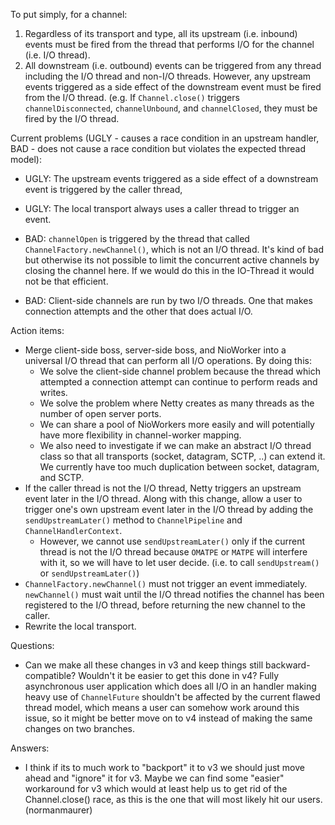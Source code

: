 To put simply, for a channel:

1. Regardless of its transport and type, all its upstream (i.e. inbound) events must be fired from the thread that performs I/O for the channel (i.e. I/O thread).
1. All downstream (i.e. outbound) events can be triggered from any thread including the I/O thread and non-I/O threads.  However, any upstream events triggered as a side effect of the downstream event must be fired from the I/O thread. (e.g. If `Channel.close()` triggers `channelDisconnected`, `channelUnbound`, and `channelClosed`, they must be fired by the I/O thread.

Current problems (UGLY - causes a race condition in an upstream handler, BAD - does not cause a race condition but violates the expected thread model):

* UGLY: The upstream events triggered as a side effect of a downstream event is triggered by the caller thread, 
* UGLY: The local transport always uses a caller thread to trigger an event.
* BAD: `channelOpen` is triggered by the thread that called `ChannelFactory.newChannel()`, which is not an I/O thread.
       It's kind of bad but otherwise its not possible to limit the concurrent active channels by closing the channel here. If we would do this in the IO-Thread it would not be that efficient.

* BAD: Client-side channels are run by two I/O threads.  One that makes connection attempts and the other that does actual I/O.

Action items:

* Merge client-side boss, server-side boss, and NioWorker into a universal I/O thread that can perform all I/O operations.  By doing this:
  * We solve the client-side channel problem because the thread which attempted a connection attempt can continue to perform reads and writes.
  * We solve the problem where Netty creates as many threads as the number of open server ports.
  * We can share a pool of NioWorkers more easily and will potentially have more flexibility in channel-worker mapping.
  * We also need to investigate if we can make an abstract I/O thread class so that all transports (socket, datagram, SCTP, ..) can extend it.  We currently have too much duplication between socket, datagram, and SCTP.
* If the caller thread is not the I/O thread, Netty triggers an upstream event later in the I/O thread.  Along with this change, allow a user to trigger one's own upstream event later in the I/O thread by adding the `sendUpstreamLater()` method to `ChannelPipeline` and `ChannelHandlerContext`.
  * However, we cannot use `sendUpstreamLater()` only if the current thread is not the I/O thread because `OMATPE` or `MATPE` will interfere with it, so we will have to let user decide. (i.e. to call `sendUpstream()` or `sendUpstreamLater()`)
* `ChannelFactory.newChannel()` must not trigger an event immediately.  `newChannel()` must wait until the I/O thread notifies the channel has been registered to the I/O thread, before returning the new channel to the caller.  
* Rewrite the local transport.

Questions:

* Can we make all these changes in v3 and keep things still backward-compatible?  Wouldn't it be easier to get this done in v4?  Fully asynchronous user application which does all I/O in an handler making heavy use of `ChannelFuture` shouldn't be affected by the current flawed thread model, which means a user can somehow work around this issue, so it might be better move on to v4 instead of making the same changes on two branches.

Answers:

* I think if its to much work to "backport" it to v3 we should just move ahead and "ignore" it for v3. Maybe we can find some "easier" workaround for v3 which would at least help us to get rid of the Channel.close() race, as this is the one that will most likely hit our users. (normanmaurer)

